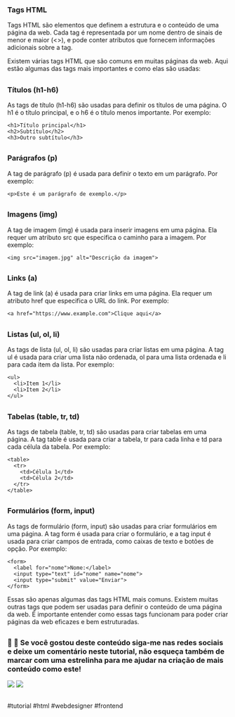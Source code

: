 ### Tags HTML
Tags HTML são elementos que definem a estrutura e o conteúdo de uma página da web. Cada tag é representada por um nome dentro de sinais de menor e maior (<>), e pode conter atributos que fornecem informações adicionais sobre a tag.

Existem várias tags HTML que são comuns em muitas páginas da web. Aqui estão algumas das tags mais importantes e como elas são usadas:
##
### Títulos (h1-h6)
As tags de título (h1-h6) são usadas para definir os títulos de uma página. O h1 é o título principal, e o h6 é o título menos importante. Por exemplo:
```
<h1>Título principal</h1>
<h2>Subtítulo</h2>
<h3>Outro subtítulo</h3>
```
##
### Parágrafos (p)

A tag de parágrafo (p) é usada para definir o texto em um parágrafo. Por exemplo:
```
<p>Este é um parágrafo de exemplo.</p>
```
##
### Imagens (img)
A tag de imagem (img) é usada para inserir imagens em uma página. Ela requer um atributo src que especifica o caminho para a imagem. Por exemplo:
```
<img src="imagem.jpg" alt="Descrição da imagem">
```
##
### Links (a)
A tag de link (a) é usada para criar links em uma página. Ela requer um atributo href que especifica o URL do link. Por exemplo:
```
<a href="https://www.example.com">Clique aqui</a>
```
##
### Listas (ul, ol, li)
As tags de lista (ul, ol, li) são usadas para criar listas em uma página. 
A tag ul é usada para criar uma lista não ordenada, ol para uma lista ordenada e li para cada item da lista. Por exemplo:
```
<ul>
  <li>Item 1</li>
  <li>Item 2</li>
</ul>
```
##
### Tabelas (table, tr, td)
As tags de tabela (table, tr, td) são usadas para criar tabelas em uma página. 
A tag table é usada para criar a tabela, tr para cada linha e td para cada célula da tabela. Por exemplo:
```
<table>
  <tr>
    <td>Célula 1</td>
    <td>Célula 2</td>
  </tr>
</table>
```
##
### Formulários (form, input)
As tags de formulário (form, input) são usadas para criar formulários em uma página. 
A tag form é usada para criar o formulário, e a tag input é usada para criar campos de entrada, como caixas de texto e botões de opção. Por exemplo:
```
<form>
  <label for="nome">Nome:</label>
  <input type="text" id="nome" name="nome">
  <input type="submit" value="Enviar">
</form>
```
Essas são apenas algumas das tags HTML mais comuns. Existem muitas outras tags que podem ser usadas para definir o conteúdo de uma página da web.
É importante entender como essas tags funcionam para poder criar páginas da web eficazes e bem estruturadas.
##
### 💬 🌟 Se você gostou deste conteúdo siga-me nas redes sociais e deixe um comentário neste tutorial, não esqueça também de marcar com uma estrelinha para me ajudar na criação de mais conteúdo como este!

<a href="https://www.facebook.com/bruno.back.562" target="_blank"><img src="https://img.shields.io/badge/Facebook-1877F2?style=for-the-badge&logo=facebook&logoColor=white" target="_blank"></a>
<a href="https://www.instagram.com/bruno.back84" target="_blank"><img src="https://img.shields.io/badge/Instagram-E4405F?style=for-the-badge&logo=instagram&logoColor=white" target="_blank"></a>
##
#tutorial #html #webdesigner #frontend
